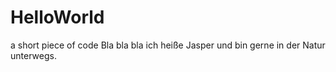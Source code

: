# HelloWorld
a short piece of code 
Bla bla bla ich heiße Jasper und bin gerne in der Natur unterwegs.

